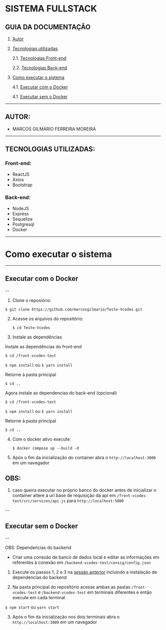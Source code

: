 ﻿# SISTEMA FULLSTACK

## GUIA DA DOCUMENTAÇÃO

1. [Autor](#autor)
2. [Tecnologias utilizadas](#tecnologias-utilizadas)

   2.1. [Tecnologias Front-end](#front-end)

   2.2. [Tecnologias Back-end](#back-end)

3. [Como executar o sistema](#como-executar-o-sistema)

   4.1. [Executar com o Docker](#executar-com-o-docker)

   4.1. [Executar sem o Docker](#executar-com-o-docker)

---

## AUTOR:

- MARCOS GILMÁRIO FERREIRA MOREIRA

---

## TECNOLOGIAS UTILIZADAS:

### Front-end:

- ReactJS
- Axios
- Bootstrap

### Back-end:

- NodeJS
- Express
- Sequelize
- Postgresql
- Docker

---

# Como executar o sistema

---

## Executar com o Docker
--
1. Clone o reposiório:

`$ git clone https://github.com/marcosgilmario/Teste-Vcodes.git`

2. Acesse os arquivos do repositório:

   `$ cd Teste-Vcodes`

3. Instale as dependências

Instale as dependências do front-end

`$ cd /front-vcodes-test`

`$ npm install` ou `$ yarn install`

Retorne à pasta principal

`$ cd ..`

Agora instale as dependencias do back-end (opcional)

`$ cd /front-vcodes-test`

`$ npm install` ou `$ yarn install`

Retorne à pasta principal

`$ cd ..`

4. Com o docker ativo execute:

   `$ docker compose up --build -d`

5. Após o fim da inicialização do container abra o `http://localhost:3000` em um navegador

## OBS:

1. caso queira executar no próprio banco do docker antes de inicializar o container altere a url base de requisição da api em `/front-vcodes-test/src/services/api.js` para `http://localhost:5000`

--
## Executar sem o Docker
--

OBS: Dependencias do backend

- Criar uma conexão de banco de dados local e editar as informações em referentes à conexão em `/backend-vcodes-test/consig/config.json`

1. Execute os passos 1, 2 e 3 na [sessão anterior](#executar-com-o-docker) incluindo a instalação de dependencias do backend

2. Na pasta principal do repositório acesse ambas as pastas `/front-vcodes-test` e `/backend-vcodes-test` em terminais diferentes e então execute em cada terminal

`$ npm start` ou `yarn start`

3. Após o fim da inicialização nos dois terminais abra o `http://localhost:3000` em um navegador

